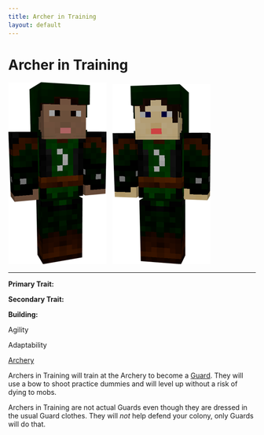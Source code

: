 ```yaml
---
title: Archer in Training
layout: default
---
```

# Archer in Training

<div class="infobox box text-center">
<img src="../../assets/images/workers/archer_m.png" alt="Guard Archer Male" />&nbsp;&nbsp;&nbsp;<img src="../../assets/images/workers/archer_f.png" alt="Guard Archer Female" />
<hr />
  <div class="row section-text text-left">
    <div class="col">
      <p><strong>Primary Trait:</strong></p>
      <p><strong>Secondary Trait:</strong></p>
      <p><strong>Building:</strong></p>
    </div>
    <div class="col">
      <p class="traitp">Agility</p>
      <p class="traits">Adaptability</p>
      <p><a href="../buildings/archery">Archery</a></p>
    </div>
  </div>
</div>

Archers in Training will train at the Archery to become a [Guard](../../source/workers/guard). They will use a bow to shoot practice dummies and will level up without a risk of dying to mobs.

Archers in Training are not actual Guards even though they are dressed in the usual Guard clothes. They will *not* help defend your colony, only Guards will do that.
